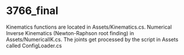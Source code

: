 # 3766_final
 
Kinematics functions are located in Assets/Kinematics.cs. 
Numerical Inverse Kinematics (Newton-Raphson root finding) in Assets/NumericalIK.cs. 
The joints get processed by the script in Assets called ConfigLoader.cs

